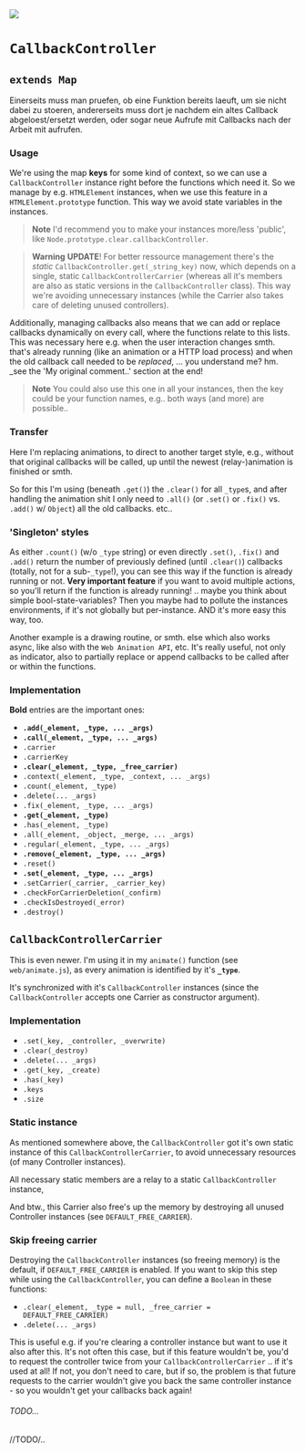<img src="https://kekse.biz/github.php?draw&text=`CallbackController`&override=github:v4" />

# `CallbackController`

## `extends Map`
Einerseits muss man pruefen, ob eine Funktion bereits laeuft, um sie nicht dabei zu stoeren,
andererseits muss dort je nachdem ein altes Callback abgeloest/ersetzt werden, oder sogar
neue Aufrufe mit Callbacks nach der Arbeit mit aufrufen.

### Usage
We're using the map **keys** for some kind of context, so we can use a `CallbackController` instance
right before the functions which need it. So we manage by e.g. `HTMLElement` instances, when we use
this feature in a `HTMLElement.prototype` function. This way we avoid state variables in the instances.

> **Note**
> I'd recommend you to make your instances more/less 'public', like `Node.prototype.clear.callbackController`.

> **Warning**
> **UPDATE**! For better ressource management there's the _static_ `CallbackController.get(_string_key)` now,
> which depends on a single, static `CallbackControllerCarrier` (whereas all it's members are also as static
> versions in the `CallbackController` class). This way we're avoiding unnecessary instances (while the
> Carrier also takes care of deleting unused controllers).

Additionally, managing callbacks also means that we can add or replace callbacks dynamically on every
call, where the functions relate to this lists. This was necessary here e.g. when the user interaction
changes smth. that's already running (like an animation or a HTTP load process) and when the old callback
call needed to be _replaced_, ... you understand me? hm. _see the 'My original comment..' section at the end!

> **Note**
> You could also use this one in all your instances, then the key could be your function names, e.g..
> both ways (and more) are possible..

### Transfer
Here I'm replacing animations, to direct to another target style, e.g., without that original callbacks will
be called, up until the newest (relay-)animation is finished or smth.

So for this I'm using (beneath `.get()`) the `.clear()` for all `_type`s, and after handling the animation
shit I only need to `.all()` (or `.set()` or `.fix()` vs. `.add()` w/ `Object`) all the old callbacks. etc..

### 'Singleton' styles
As either `.count()` (w/o `_type` string) or even directly `.set()`, `.fix()` and `.add()` return the number of previously
defined (until `.clear()`) callbacks (totally, not for a sub-`_type`!), you can see this way if the function is
already running or not. **Very important feature** if you want to avoid multiple actions, so you'll return if
the function is already running! .. maybe you think about simple bool-state-variables? Then you maybe had to
pollute the instances environments, if it's not globally but per-instance. AND it's more easy this way, too.

Another example is a drawing routine, or smth. else which also works async, like also with the `Web Animation API`, etc.
It's really useful, not only as indicator, also to partially replace or append callbacks to be called after or within
the functions.

### Implementation
**Bold** entries are the important ones:

* **`.add(_element, _type, ... _args)`**
* **`.call(_element, _type, ... _args)`**
* `.carrier`
* `.carrierKey`
* **`.clear(_element, _type, _free_carrier)`**
* `.context(_element, _type, _context, ... _args)`
* `.count(_element, _type)`
* `.delete(... _args)`
* `.fix(_element, _type, ... _args)`
* **`.get(_element, _type)`**
* `.has(_element, _type)`
* `.all(_element, _object, _merge, ... _args)`
* `.regular(_element, _type, ... _args)`
* **`.remove(_element, _type, ... _args)`**
* `.reset()`
* **`.set(_element, _type, ... _args)`**
* `.setCarrier(_carrier, _carrier_key)`
* `.checkForCarrierDeletion(_confirm)`
* `.checkIsDestroyed(_error)`
* `.destroy()`

## `CallbackControllerCarrier`
This is even newer. I'm using it in my `animate()` function (see `web/animate.js`), as every animation is identified
by it's **`_type`**.

It's synchronized with it's `CallbackController` instances (since the `CallbackController` accepts one Carrier as
constructor argument).

### Implementation
* `.set(_key, _controller, _overwrite)`
* `.clear(_destroy)`
* `.delete(... _args)`
* `.get(_key, _create)`
* `.has(_key)`
* `.keys`
* `.size`

### Static instance
As mentioned somewhere above, the `CallbackController` got it's own static instance of this `CallbackControllerCarrier`,
to avoid unnecessary resources (of many Controller instances).

All necessary static members are a relay to a static `CallbackController` instance,

And btw., this Carrier also free's up the memory by destroying all unused Controller instances (see `DEFAULT_FREE_CARRIER`).

### Skip freeing carrier
Destroying the `CallbackController` instances (so freeing memory) is the default, if `DEFAULT_FREE_CARRIER` is enabled.
If you want to skip this step while using the `CallbackController`, you can define a `Boolean` in these functions:

* `.clear(_element, _type = null, _free_carrier = DEFAULT_FREE_CARRIER)`
* `.delete(... _args)`

This is useful e.g. if you're clearing a controller instance but want to use it also after this. It's not often this case,
but if this feature wouldn't be, you'd to request the controller twice from your `CallbackControllerCarrier` .. if it's
used at all! If not, you don't need to care, but if so, the problem is that future requests to the carrier wouldn't give
you back the same controller instance - so you wouldn't get your callbacks back again!

###### TODO...
//TODO/..

